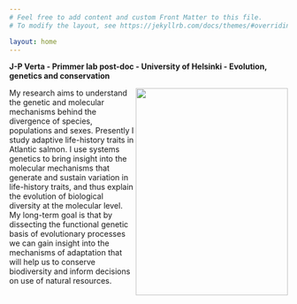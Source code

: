 ```yaml
---
# Feel free to add content and custom Front Matter to this file.
# To modify the layout, see https://jekyllrb.com/docs/themes/#overriding-theme-defaults

layout: home
---
```


**J-P Verta - Primmer lab post-doc - University of Helsinki - Evolution, genetics and conservation**

<img align="right" width="275" height="375" src="http://jpverta.github.io/figures/shakingHandsWithSalmon.jpg">

My research aims to understand the genetic and molecular mechanisms behind the divergence of species, populations and sexes. Presently I study adaptive life-history traits in Atlantic salmon. I use systems genetics to bring insight into the molecular mechanisms that generate and sustain variation in life-history traits, and thus explain the evolution of biological diversity at the molecular level. My long-term goal is that by dissecting the functional genetic basis of evolutionary processes we can gain insight into the mechanisms of adaptation that will help us to conserve biodiversity and inform decisions on use of natural resources.
